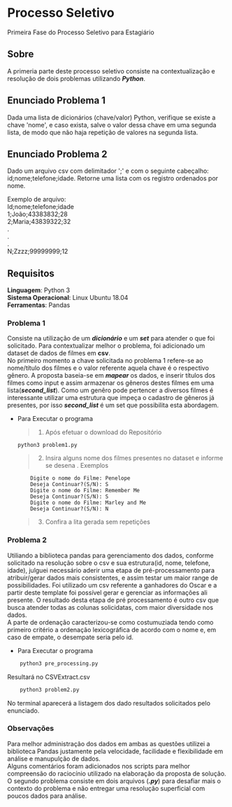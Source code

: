 # Processo Seletivo
Primeira Fase do Processo Seletivo para Estagiário

## Sobre 
A primeria parte deste processo seletivo consiste na contextualização e resolução de dois problemas utilizando ***Python***. 

## Enunciado Problema 1
Dada uma lista de dicionários (chave/valor) Python, verifique se existe a chave 'nome', e caso exista, salve o valor dessa chave em uma segunda lista, de modo que não haja repetição de valores na segunda lista.

## Enunciado Problema 2
Dado um arquivo csv com delimitador ';' e com o seguinte cabeçalho: id;nome;telefone;idade. 
Retorne uma lista com os registro ordenados por nome.

Exemplo de arquivo:<br>
Id;nome;telefone;idade <br>
1;João;43383832;28 <br>
2;Maria;43839322;32 <br>
. <br>
. <br>
. <br>
N;Zzzz;99999999;12 <br>


## Requisitos
**Linguagem**: Python 3<br>
**Sistema Operacional**: Linux Ubuntu 18.04<br> 
**Ferramentas**: Pandas


### Problema 1
Consiste na utilização de um ***dicionário*** e um ***set*** para atender o que foi solicitado. Para contextualizar melhor o problema, foi adicionado um dataset de dados de filmes em **csv**. <br>No primeiro momento a chave solicitada no problema 1 refere-se ao nome/título dos filmes e o valor referente aquela chave é o respectivo gênero. A proposta baseia-se em ***mapear*** os dados, e inserir títulos dos filmes como input e assim armazenar os gêneros destes filmes em uma lista(***second_list***). Como um genêro pode pertencer a diversos filmes é interessante utilizar uma estrutura que impeça o cadastro de gêneros já presentes, por isso ***second_list*** é um set que possibilita esta abordagem. 

* Para Executar o programa 

    > 1. Após efetuar o download do Repositório
    ```pyton3
    python3 problem1.py
    ```

    
    > 2. Insira alguns nome dos filmes presentes no dataset e informe se desena . Exemplos
    ```
        Digite o nome do Filme: Penelope
        Deseja Continuar?(S/N): S
        Digite o nome do Filme: Remember Me
        Deseja Continuar?(S/N): S
        Digite o nome do Filme: Marley and Me
        Deseja Continuar?(S/N): N
    ```

    > 3. Confira a lita gerada sem repetições 

### Problema 2
Utiliando a biblioteca pandas para gerenciamento dos dados, conforme solicitado na resolução sobre o csv e sua estrutura(id, nome, telefone, idade), julguei necessário aderir uma etapa de pré-processamento para atribuir/gerar dados mais consistentes, e assim testar um maior range de possibilidades. Foi utilizado um csv referente a ganhadores do Oscar e a partir deste template foi possível gerar e gerenciar as informações ali presente. O resultado desta etapa de pré processamento é outro csv que busca atender todas as colunas solicidatas, com maior diversidade nos dados.<br>
A parte de ordenação caracterizou-se como costumuziada tendo como primeiro critério a ordenação lexicográfica de acordo com o nome e, em caso de empate, o desempate seria pelo id.

* Para Executar o programa

```python
    python3 pre_processing.py
```
Resultará no CSVExtract.csv

```python
    python3 problem2.py
```
No terminal aparecerá a listagem dos dado resultados solicitados pelo enunciado.

### Observações
Para melhor administração dos dados em ambas as questões utilizei a biblioteca Pandas justamente pela velocidade, facilidade e flexibilidade em análise e manupulção de dados.<br>
Alguns comentários foram adicionados nos scripts para melhor compreensão do raciocínio utilizado na elaboração da proposta de solução. O segundo problema consiste em dois arquivos (***.py***) para desafiar mais o contexto do problema e não entregar uma resolução superficial com poucos dados para análise.


